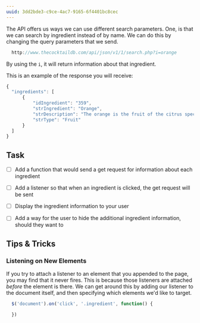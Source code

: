 ```yaml
---
uuid: 3dd2bde3-c9ce-4ac7-9165-6f4401bc8cec
---
```



The API offers us ways we can use different search parameters. One, is that we can search by ingredient instead of by name.
We can do this by changing the query parameters that we send.


```javascript
  http://www.thecocktaildb.com/api/json/v1/1/search.php?i=orange
```

By using the `i`, it will return information about that ingredient.


This is an example of the response you will receive:

```javascript
{
  "ingredients": [
      {
          "idIngredient": "359",
          "strIngredient": "Orange",
          "strDescription": "The orange is the fruit of the citrus species Citrus × sinensis in the family Rutaceae. It is also called sweet orange, to distinguish it from the related Citrus × aurantium, referred to as bitter orange. The sweet orange reproduces asexually (apomixis through nucellar embryony); varieties of sweet orange arise through mutations.\r\n\r\nThe orange is a hybrid between pomelo (Citrus maxima) and mandarin (Citrus reticulata). It has genes that are ~25% pomelo and ~75% mandarin; however, it is not a simple backcrossed BC1 hybrid, but hybridized over multiple generations. The chloroplast genes, and therefore the maternal line, seem to be pomelo. The sweet orange has had its full genome sequenced. Earlier estimates of the percentage of pomelo genes varying from ~50% to 6% have been reported.\r\n\r\nSweet oranges were mentioned in Chinese literature in 314 BC. As of 1987, orange trees were found to be the most cultivated fruit tree in the world. Orange trees are widely grown in tropical and subtropical climates for their sweet fruit. The fruit of the orange tree can be eaten fresh, or processed for its juice or fragrant peel. As of 2012, sweet oranges accounted for approximately 70% of citrus production.\r\n\r\nIn 2014, 70.9 million tonnes of oranges were grown worldwide, with Brazil producing 24% of the world total followed by China and India.",
          "strType": "Fruit"
      }
  ]
}
```

## Task
- [ ] Add a function that would send a get request for information about each ingredient
- [ ] Add a listener so that when an ingredient is clicked, the get request will be sent
- [ ] Display the ingredient information to your user
- [ ] Add a way for the user to hide the additional ingredient information, should they want to


## Tips & Tricks

### Listening on New Elements

If you try to attach a listener to an element that you appended to the page, you may find that it never fires.
This is because those listeners are attached *before* the element is there. We can get around this by adding our listener
to the document itself, and then specifying which elements we'd like to target.

```javascript
  $('document').on('click', '.ingredient', function() {

  })
```
